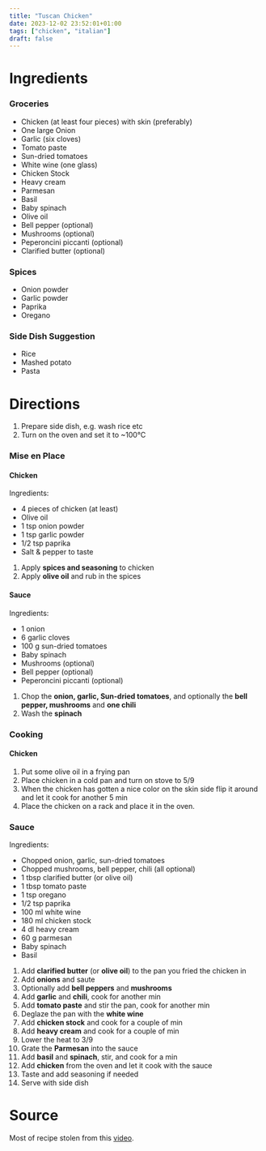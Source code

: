 ```yaml
---
title: "Tuscan Chicken"
date: 2023-12-02 23:52:01+01:00
tags: ["chicken", "italian"]
draft: false
---
```


# Ingredients

### Groceries

- Chicken (at least four pieces) with skin (preferably)
- One large Onion
- Garlic (six cloves)
- Tomato paste
- Sun-dried tomatoes
- White wine (one glass)
- Chicken Stock
- Heavy cream
- Parmesan
- Basil
- Baby spinach
- Olive oil
- Bell pepper (optional)
- Mushrooms (optional)
- Peperoncini piccanti (optional)
- Clarified butter (optional)

### Spices

- Onion powder
- Garlic powder
- Paprika
- Oregano

### Side Dish Suggestion

- Rice
- Mashed potato
- Pasta

# Directions

1. Prepare side dish, e.g. wash rice etc
2. Turn on the oven and set it to ~100°C

### Mise en Place

#### Chicken

Ingredients:

- 4 pieces of chicken (at least)
- Olive oil
- 1 tsp onion powder
- 1 tsp garlic powder
- 1/2 tsp paprika
- Salt & pepper to taste

1. Apply **spices and seasoning** to chicken
2. Apply **olive oil** and rub in the spices

#### Sauce

Ingredients:

- 1 onion
- 6 garlic cloves
- 100 g sun-dried tomatoes
- Baby spinach
- Mushrooms (optional)
- Bell pepper (optional)
- Peperoncini piccanti (optional)

1. Chop the **onion, garlic, Sun-dried tomatoes**, and optionally the **bell pepper, mushrooms**
   and **one chili**
2. Wash the **spinach**

### Cooking

#### Chicken

1. Put some olive oil in a frying pan
2. Place chicken in a cold pan and turn on stove to 5/9
3. When the chicken has gotten a nice color on the skin side flip it around and let it
   cook for another 5 min
4. Place the chicken on a rack and place it in the oven.

### Sauce

Ingredients:

- Chopped onion, garlic, sun-dried tomatoes
- Chopped mushrooms, bell pepper, chili (all optional)
- 1 tbsp clarified butter (or olive oil)
- 1 tbsp tomato paste
- 1 tsp oregano
- 1/2 tsp paprika
- 100 ml white wine
- 180 ml chicken stock
- 4 dl heavy cream
- 60 g parmesan
- Baby spinach
- Basil

1. Add **clarified butter** (or **olive oil**) to the pan you fried the chicken in
2. Add **onions** and saute
3. Optionally add **bell peppers** and **mushrooms**
4. Add **garlic** and **chili**, cook for another min
5. Add **tomato paste** and stir the pan, cook for another min
6. Deglaze the pan with the **white wine**
7. Add **chicken stock** and cook for a couple of min
8. Add **heavy cream** and cook for a couple of min
9. Lower the heat to 3/9
10. Grate the **Parmesan** into the sauce
11. Add **basil** and **spinach**, stir, and cook for a min
12. Add **chicken** from the oven and let it cook with the sauce
13. Taste and add seasoning if needed
14. Serve with side dish

# Source

Most of recipe stolen from this [video](https://www.youtube.com/watch?v=EXqCHrlw8rw).
